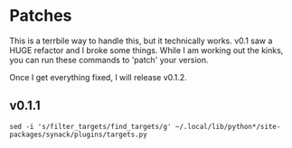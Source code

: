 # Patches

This is a terrbile way to handle this, but it technically works.
v0.1 saw a HUGE refactor and I broke some things.
While I am working out the kinks, you can run these commands to 'patch' your version.

Once I get everything fixed, I will release v0.1.2.

## v0.1.1

```
sed -i 's/filter_targets/find_targets/g' ~/.local/lib/python*/site-packages/synack/plugins/targets.py
```
